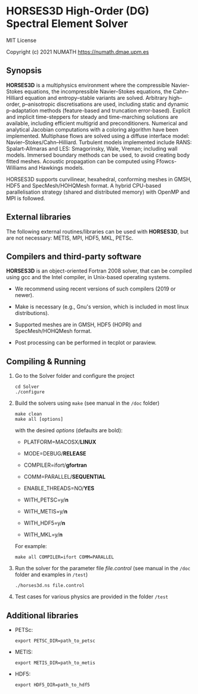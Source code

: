 # HORSES3D High-Order (DG) Spectral Element Solver

MIT License

Copyright (c) 2021 NUMATH https://numath.dmae.upm.es


## Synopsis

**HORSES3D** is a multiphysics environment where the compressible Navier-Stokes equations, the incompressible Navier–Stokes equations, the Cahn–Hilliard equation and entropy–stable variants are solved. Arbitrary high–order, p–anisotropic discretisations are used, including static and dynamic p–adaptation methods (feature-based and truncation error-based). Explicit and implicit time-steppers for steady and time-marching solutions are available, including efficient multigrid and preconditioners. Numerical and analytical Jacobian computations with a coloring algorithm have been implemented. Multiphase flows are solved using a diffuse interface model: Navier–Stokes/Cahn–Hilliard. Turbulent models implemented include RANS: Spalart-Allmaras and LES: Smagorinsky, Wale, Vreman; including wall models. Immersed boundary methods can be used, to avoid creating body fitted meshes. Acoustic propagation can be computed using Ffowcs-Williams and Hawkings models.

HORSES3D supports curvilinear, hexahedral, conforming meshes in GMSH, HDF5 and SpecMesh/HOHQMesh format. A hybrid CPU-based parallelisation strategy (shared and distributed memory) with OpenMP and MPI is followed.


## External libraries

The following external routines/libraries can be used with **HORSES3D**, but are not necessary: METIS, MPI, HDF5, MKL, PETSc.


## Compilers and third-party software

**HORSES3D** is an object-oriented Fortran 2008 solver, that can be compiled using gcc and the Intel compiler, in Unix-based operating systems.

- We recommend using recent versions of such compilers (2019 or newer).

- Make is necessary (e.g., Gnu's version, which is included in most linux distributions).

- Supported meshes are in GMSH, HDF5 (HOPR) and SpecMesh/HOHQMesh format.

- Post processing can be performed in tecplot or paraview.


## Compiling & Running

1. Go to the Solver folder and configure the project

    ```shell
    cd Solver
    ./configure
    ```

2. Build the solvers using `make` (see manual in the `/doc` folder)

    ```shell
    make clean
    make all [options]
    ```

    with the desired *options* (defaults are bold):

    - PLATFORM=MACOSX/**LINUX**

    - MODE=DEBUG/**RELEASE**

    - COMPILER=ifort/**gfortran**

    - COMM=PARALLEL/**SEQUENTIAL**

    - ENABLE_THREADS=NO/**YES**

    - WITH_PETSC=y/**n**

    - WITH_METIS=y/**n**

    - WITH_HDF5=y/**n**

    - WITH_MKL=y/**n**

    For example:

    ```shell
    make all COMPILER=ifort COMM=PARALLEL
    ```

3. Run the solver for the parameter file *file.control* (see manual in the `/doc` folder and examples in `/test`)

    ```shell
    ./horses3d.ns file.control
    ```

4. Test cases for various physics are provided in the folder `/test`


## Additional libraries

- PETSc:

    ```shell
    export PETSC_DIR=path_to_petsc
    ```

- METIS:

    ```shell
    export METIS_DIR=path_to_metis
    ```

- HDF5:

    ```shell
    export HDF5_DIR=path_to_hdf5
    ```




